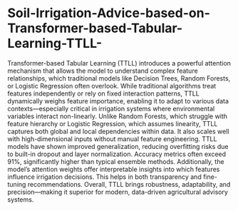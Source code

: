 # Soil-Irrigation-Advice-based-on-Transformer-based-Tabular-Learning-TTLL-
Transformer-based Tabular Learning (TTLL) introduces a powerful attention mechanism that allows the model to understand complex feature relationships, which traditional models like Decision Trees, Random Forests, or Logistic Regression often overlook. While traditional algorithms treat features independently or rely on fixed interaction patterns, TTLL dynamically weighs feature importance, enabling it to adapt to various data contexts—especially critical in irrigation systems where environmental variables interact non-linearly. Unlike Random Forests, which struggle with feature hierarchy or Logistic Regression, which assumes linearity, TTLL captures both global and local dependencies within data. It also scales well with high-dimensional inputs without manual feature engineering. TTLL models have shown improved generalization, reducing overfitting risks due to built-in dropout and layer normalization. Accuracy metrics often exceed 91%, significantly higher than typical ensemble methods. Additionally, the model’s attention weights offer interpretable insights into which features influence irrigation decisions. This helps in both transparency and fine-tuning recommendations. Overall, TTLL brings robustness, adaptability, and precision—making it superior for modern, data-driven agricultural advisory systems.

